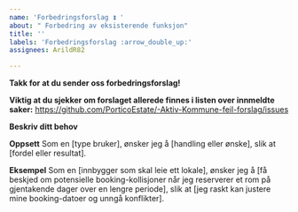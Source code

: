 ```yaml
---
name: 'Forbedringsforslag ⏫ '
about: " Forbedring av eksisterende funksjon"
title: ''
labels: 'Forbedringsforslag :arrow_double_up:'
assignees: ArildR82

---
```


**Takk for at du sender oss forbedringsforslag!** 

**Viktig at du sjekker om forslaget allerede finnes i listen over innmeldte saker:**
https://github.com/PorticoEstate/-Aktiv-Kommune-feil-forslag/issues

**Beskriv ditt behov**

**Oppsett**
Som en [type bruker],
ønsker jeg å [handling eller ønske],
slik at [fordel eller resultat].

**Eksempel**
Som en [innbygger som skal leie ett lokale],
ønsker jeg å [få beskjed om potensielle booking-kollisjoner når jeg reserverer et rom på gjentakende dager over en lengre periode],
slik at [jeg raskt kan justere mine booking-datoer og unngå konflikter].
